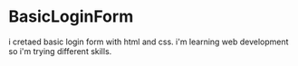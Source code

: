 # BasicLoginForm
i cretaed basic login form with html and css. i'm learning web development so i'm trying different skills.
